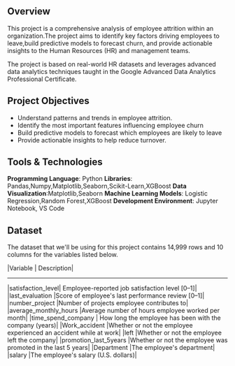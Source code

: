 ## Overview

This project is a comprehensive analysis of employee attrition within an organization.The project aims to identify key factors driving employees to leave,build predictive models to forecast churn, and provide actionable insights to the Human Resources (HR) and management teams.

The project is based on real-world HR datasets and leverages advanced data analytics techniques taught in the Google Advanced Data Analytics Professional Certificate.

## Project Objectives

- Understand patterns and trends in employee attrition.
- Identify the most important features influencing employee churn
- Build predictive models to forecast which employees are likely to leave
- Provide actionable insights to help reduce turnover.

## Tools & Technologies

**Programming Language**: Python
**Libraries**:  Pandas,Numpy,Matplotlib,Seaborn,Scikit-Learn,XGBoost
**Data Visualization**:Matplotlib,Seaborn
**Machine Learning Models**: Logistic Regression,Random Forest,XGBoost
**Development Environment**: Jupyter Notebook, VS Code


## Dataset

The dataset that we'll be using for this project contains 14,999 rows and 10 columns for the variables listed below.

|Variable          |	Description|
_________           ___________
|satisfaction_level|	Employee-reported job satisfaction level [0–1]|
|last_evaluation	|Score of employee's last performance review [0–1]|
|number_project	|Number of projects employee contributes to|
|average_monthly_hours	|Average number of hours employee worked per month|
|time_spend_company	| How long the employee has been with the company (years)|
|Work_accident	|Whether or not the employee experienced an accident while at work|
|left	|Whether or not the employee left the company|
|promotion_last_5years	|Whether or not the employee was promoted in the last 5 years|
|Department	|The employee's department|
|salary	|The employee's salary (U.S. dollars)|


